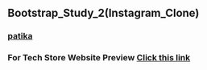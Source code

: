 ## Bootstrap_Study_2(Instagram_Clone)
### [patika](https://academy.patika.dev/tr/profile)
### For Tech Store Website Preview [Click this link](https://kaderergin.github.io/Bootstrap/Bootstrap_Study_2/) 
